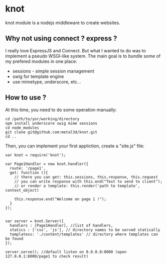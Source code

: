 # knot


knot module is a nodejs middleware to create websites.

## Why not using connect ? express ?

I really love ExpressJS and Connect. But what I wanted to do was to implement a pseudo WSGI-like system. 
The main goal is to bundle some of my prefered modules in one place:

 - sessions - simple session management
 - swig for template engine
 - use mimetype, underscore, etc...

## How to use ?

At this time, you need to do some operation manually:
  
    cd /path/to/yor/working/directory
    npm install underscore swig mime sessions
    cd node_modules
    git clone git@github.com:metal3d/knot.git
    cd ..

Then, you can implement your first appliction, create a "site.js" file:

    var knot = require('knot');
    
    var Page1Handler = new knot.handler({
      route: '/page1',
      get: function (){
        // there you can get: this.sessions, this.response, this.request
        // you can write response with this.end("Text to send to client");
        // or render a template: this.render('path to template', context_object)
        
        this.response.end("Welcome on page 1 !");
      }
    });
    
    
    var server = knot.Server({
      handlers : [Page1Handler], //list of handlers,
      statics : ['css', 'js'], // directory names to be served statically
      templatess: './content/templates' // directory where templates can be found
    });
    
    server.serve(); //default listen on 0.0.0.0:8000 (open 127.0.0.1:8000/page1 to check result)
